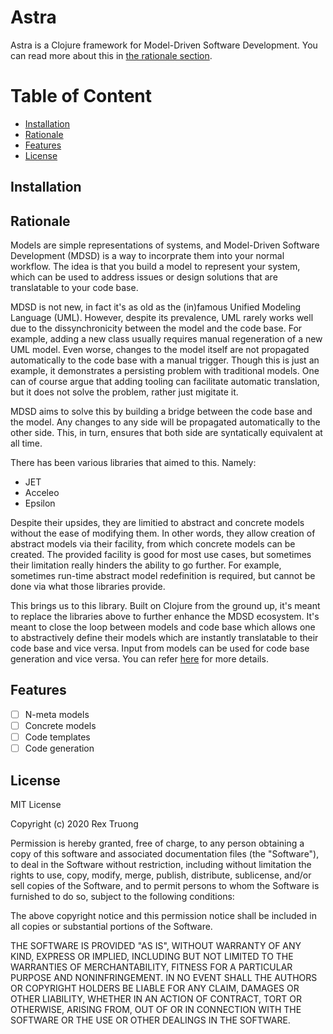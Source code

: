 <!-- omit in toc -->
# Astra
Astra is a Clojure framework for Model-Driven Software Development. You can read more about this in [the rationale section](#rationale).

<!-- omit in toc -->
# Table of Content
- [Installation](#installation)
- [Rationale](#rationale)
- [Features](#features)
- [License](#license)

## Installation

## Rationale
Models are simple representations of systems, and Model-Driven Software Development (MDSD) is a way to incorprate them into your normal workflow. The idea is that you build a model to represent your system, which can be used to address issues or design solutions that are translatable to your code base.

MDSD is not new, in fact it's as old as the (in)famous Unified Modeling Language (UML). However, despite its prevalence, UML rarely works well due to the dissynchronicity between the model and the code base. For example, adding a new class usually requires manual regeneration of a new UML model. Even worse, changes to the model itself are not propagated automatically to the code base with a manual trigger. Though this is just an example, it demonstrates a persisting problem with traditional models. One can of course argue that adding tooling can facilitate automatic translation, but it does not solve the problem, rather just migitate it.

MDSD aims to solve this by building a bridge between the code base and the model. Any changes to any side will be propagated automatically to the other side. This, in turn, ensures that both side are syntatically equivalent at all time.

There has been various libraries that aimed to this. Namely:
- JET
- Acceleo
- Epsilon

Despite their upsides, they are limitied to abstract and concrete models without the ease of modifying them. In other words, they allow creation of abstract models via their facility, from which concrete models can be created. The provided facility is good for most use cases, but sometimes their limitation really hinders the ability to go further. For example, sometimes run-time abstract model redefinition is required, but cannot be done via what those libraries provide.

This brings us to this library. Built on Clojure from the ground up, it's meant to replace the libraries above to further enhance the MDSD ecosystem. It's meant to close the loop between models and code base which allows one to abstractively define their models which are instantly translatable to their code base and vice versa. Input from models can be used for code base generation and vice versa. You can refer [here](#features) for more details.

## Features
- [ ] N-meta models
- [ ] Concrete models
- [ ] Code templates
- [ ] Code generation

## License
MIT License

Copyright (c) 2020 Rex Truong

Permission is hereby granted, free of charge, to any person obtaining a copy
of this software and associated documentation files (the "Software"), to deal
in the Software without restriction, including without limitation the rights
to use, copy, modify, merge, publish, distribute, sublicense, and/or sell
copies of the Software, and to permit persons to whom the Software is
furnished to do so, subject to the following conditions:

The above copyright notice and this permission notice shall be included in all
copies or substantial portions of the Software.

THE SOFTWARE IS PROVIDED "AS IS", WITHOUT WARRANTY OF ANY KIND, EXPRESS OR
IMPLIED, INCLUDING BUT NOT LIMITED TO THE WARRANTIES OF MERCHANTABILITY,
FITNESS FOR A PARTICULAR PURPOSE AND NONINFRINGEMENT. IN NO EVENT SHALL THE
AUTHORS OR COPYRIGHT HOLDERS BE LIABLE FOR ANY CLAIM, DAMAGES OR OTHER
LIABILITY, WHETHER IN AN ACTION OF CONTRACT, TORT OR OTHERWISE, ARISING FROM,
OUT OF OR IN CONNECTION WITH THE SOFTWARE OR THE USE OR OTHER DEALINGS IN THE
SOFTWARE.
